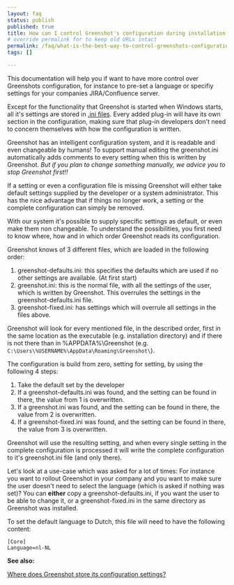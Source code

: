```yaml
---
layout: faq
status: publish
published: true
title: How can I control Greenshot's configuration during installation and beyond
# override permalink for to keep old URLs intact
permalink: /faq/what-is-the-best-way-to-control-greenshots-configuration-at-install-time/
tags: []

---
```


This documentation will help you if want to have more control over Greenshots configuration, for instance to pre-set a language or specifiy settings for your companies JIRA/Confluence server.

Except for the functionality that Greenshot is started when Windows starts, all it's settings are stored in [.ini files](https://en.wikipedia.org/wiki/INI_file).
Every added plug-in will have its own section in the configuration, making sure that plug-in developers don't need to concern themselves with how the configuration is written.

Greenshot has an intelligent configuration system, and it is readable and even changeable by humans!
To support manual editing the greenshot.ini automatically adds comments to every setting when this is written by Greenshot.
*But if you plan to change something manually, we advice you to stop Greenshot first!!*

If a setting or even a configuration file is missing Greenshot will either take default settings supplied by the developer or a system administrator.
This has the nice advantage that if things no longer work, a setting or the complete configuration can simply be removed.

With our system it's possible to supply specific settings as default, or even make them non changeable.
To understand the possibilities, you first need to know where, how and in which order Greenshot reads its configuration.

Greenshot knows of 3 different files, which are loaded in the following order:

1. greenshot-defaults.ini: this specifies the defaults which are used if no other settings are available. (At first start)
2. greenshot.ini: this is the normal file, with all the settings of the user, which is written by Greenshot. This overrules the settings in the greenshot-defaults.ini file.
3. greenshot-fixed.ini: has settings which will overrule all settings in the files above.

Greenshot will look for every mentioned file, in the described order, first in the same location as the executable (e.g. installation directory) and if there is not there than in %APPDATA%\Greenshot (e.g. ```C:\Users\%USERNAME%\AppData\Roaming\Greenshot\```).

The configuration is build from zero, setting for setting, by using the following 4 steps:

1. Take the default set by the developer
2. If a greenshot-defaults.ini was found, and the setting can be found in there, the value from 1 is overwritten.
3. If a greenshot.ini was found, and the setting can be found in there, the value from 2 is overwritten.
4. If a greenshot-fixed.ini was found, and the setting can be found in there, the value from 3 is overwritten.

Greenshot will use the resulting setting, and when every single setting in the complete configuration is processed it will write the complete configuration to it's greenshot.ini file (and only there).

Let's look at a use-case which was asked for a lot of times:
For instance you want to rollout Greenshot in your company and you want to make sure the user doesn't need to select the language (which is asked if nothing was set)?
You can **either** copy a greenshot-defaults.ini, if you want the user to be able to change it, or a greenshot-fixed.ini in the same directory as Greenshot was installed.

To set the default language to Dutch, this file will need to have the following content:

```
[Core]
Language=nl-NL
```

**See also:**

[Where does Greenshot store its configuration settings?](/faq/where-does-greenshot-store-its-configuration-settings/)
